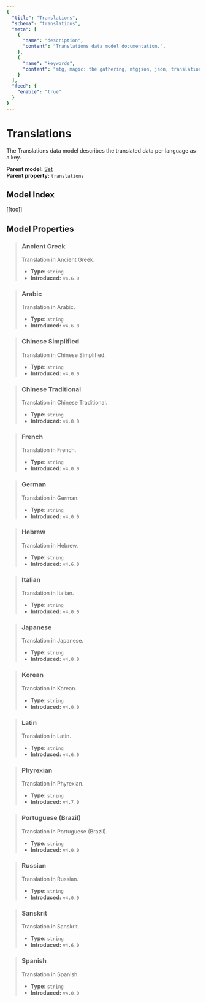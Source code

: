 ```yaml
---
{
  "title": "Translations",
  "schema": "translations",
  "meta": [
    {
      "name": "description",
      "content": "Translations data model documentation.",
    },
    {
      "name": "keywords",
      "content": "mtg, magic: the gathering, mtgjson, json, translations",
    }
  ],
  "feed": {
    "enable": "true"
  }
}
---
```


# Translations

The Translations data model describes the translated data per language as a key.

**Parent model:** [Set](/file-models/set/)  
**Parent property:** `translations`  

## Model Index

<PropertyToggler/>

[[toc]]

## Model Properties

> ### Ancient Greek  
> Translation in Ancient Greek.  
>
> - **Type:** `string`  
> - **Introduced:** `v4.6.0`

> ### Arabic  
> Translation in Arabic.  
>
> - **Type:** `string`  
> - **Introduced:** `v4.6.0`

> ### Chinese Simplified  
> Translation in Chinese Simplified.  
>
> - **Type:** `string`  
> - **Introduced:** `v4.0.0`

> ### Chinese Traditional  
> Translation in Chinese Traditional.  
>
> - **Type:** `string`  
> - **Introduced:** `v4.0.0`

> ### French  
> Translation in French.  
>
> - **Type:** `string`  
> - **Introduced:** `v4.0.0`

> ### German  
> Translation in German.  
>
> - **Type:** `string`  
> - **Introduced:** `v4.0.0`

> ### Hebrew  
> Translation in Hebrew.  
>
> - **Type:** `string`  
> - **Introduced:** `v4.6.0`

> ### Italian  
> Translation in Italian.  
>
> - **Type:** `string`  
> - **Introduced:** `v4.0.0`

> ### Japanese  
> Translation in Japanese.  
>
> - **Type:** `string`  
> - **Introduced:** `v4.0.0`

> ### Korean  
> Translation in Korean.  
>
> - **Type:** `string`  
> - **Introduced:** `v4.0.0`

> ### Latin  
> Translation in Latin.  
>
> - **Type:** `string`  
> - **Introduced:** `v4.6.0`

> ### Phyrexian  
> Translation in Phyrexian.  
>
> - **Type:** `string`  
> - **Introduced:** `v4.7.0`

> ### Portuguese (Brazil)  
> Translation in Portuguese (Brazil).  
>
> - **Type:** `string`  
> - **Introduced:** `v4.0.0`

> ### Russian  
> Translation in Russian.  
>
> - **Type:** `string`  
> - **Introduced:** `v4.0.0`

> ### Sanskrit  
> Translation in Sanskrit.  
>
> - **Type:** `string`  
> - **Introduced:** `v4.6.0`

> ### Spanish  
> Translation in Spanish.  
>
> - **Type:** `string`  
> - **Introduced:** `v4.0.0`
